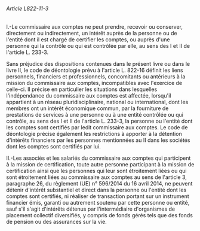 ###### Article L822-11-3

I.-Le commissaire aux comptes ne peut prendre, recevoir ou conserver, directement ou indirectement, un intérêt auprès de la personne ou de l'entité dont il est chargé de certifier les comptes, ou auprès d'une personne qui la contrôle ou qui est contrôlée par elle, au sens des I et II de l'article L. 233-3.

Sans préjudice des dispositions contenues dans le présent livre ou dans le livre II, le code de déontologie prévu à l'article L. 822-16 définit les liens personnels, financiers et professionnels, concomitants ou antérieurs à la mission du commissaire aux comptes, incompatibles avec l'exercice de celle-ci. Il précise en particulier les situations dans lesquelles l'indépendance du commissaire aux comptes est affectée, lorsqu'il appartient à un réseau pluridisciplinaire, national ou international, dont les membres ont un intérêt économique commun, par la fourniture de prestations de services à une personne ou à une entité contrôlée ou qui contrôle, au sens des I et II de l'article L. 233-3, la personne ou l'entité dont les comptes sont certifiés par ledit commissaire aux comptes. Le code de déontologie précise également les restrictions à apporter à la détention d'intérêts financiers par les personnes mentionnées au II dans les sociétés dont les comptes sont certifiés par lui.

II.-Les associés et les salariés du commissaire aux comptes qui participent à la mission de certification, toute autre personne participant à la mission de certification ainsi que les personnes qui leur sont étroitement liées ou qui sont étroitement liées au commissaire aux comptes au sens de l'article 3, paragraphe 26, du règlement (UE) n° 596/2014 du 16 avril 2014, ne peuvent détenir d'intérêt substantiel et direct dans la personne ou l'entité dont les comptes sont certifiés, ni réaliser de transaction portant sur un instrument financier émis, garanti ou autrement soutenu par cette personne ou entité, sauf s'il s'agit d'intérêts détenus par l'intermédiaire d'organismes de placement collectif diversifiés, y compris de fonds gérés tels que des fonds de pension ou des assurances sur la vie.

